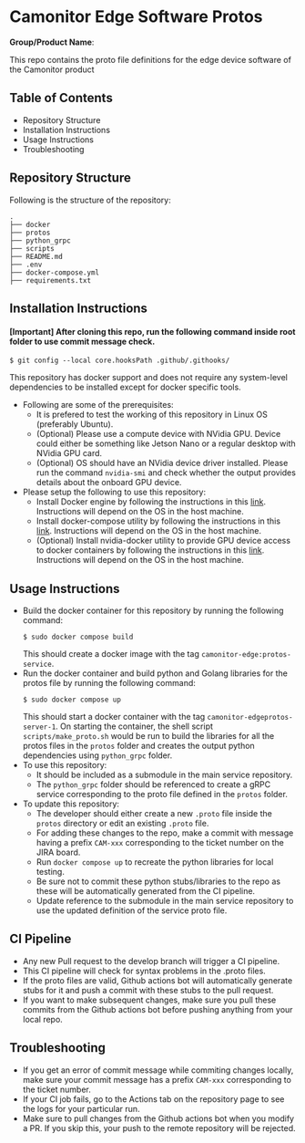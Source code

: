 # Camonitor Edge Software Protos

**Group/Product Name**:

This repo contains the proto file definitions for the edge device software of the Camonitor product

## Table of Contents
* Repository Structure
* Installation Instructions
* Usage Instructions
* Troubleshooting

## Repository Structure
Following is the structure of the repository:
```
.
├── docker
├── protos
├── python_grpc
├── scripts
├── README.md
├── .env
├── docker-compose.yml
├── requirements.txt
```

## Installation Instructions

#### [Important] After cloning this repo, run the following command inside root folder to use commit message check.
```
$ git config --local core.hooksPath .github/.githooks/
```
This repository has docker support and does not require any system-level dependencies to be installed except for docker specific tools.
* Following are some of the prerequisites:
  * It is prefered to test the working of this repository in Linux OS (preferably Ubuntu).
  * (Optional) Please use a compute device with NVidia GPU. Device could either be something like Jetson Nano or a regular desktop with NVidia GPU card.
  * (Optional) OS should have an NVidia device driver installed. Please run the command `nvidia-smi` and check whether the output provides details about the onboard GPU device.
* Please setup the following to use this repository:
  * Install Docker engine by following the instructions in this [link](https://docs.docker.com/get-docker/). Instructions will depend on the OS in the host machine.
  * Install docker-compose utility by following the instructions in this [link](https://docs.nvidia.com/datacenter/cloud-native/container-toolkit/install-guide.html). Instructions will depend on the OS in the host machine.
  * (Optional) Install nvidia-docker utility to provide GPU device access to docker containers by following the instructions in this [link](https://docs.docker.com/compose/install/). Instructions will depend on the OS in the host machine.

## Usage Instructions
* Build the docker container for this repository by running the following command:
  ```
  $ sudo docker compose build
  ```
  This should create a docker image with the tag `camonitor-edge:protos-service`.
* Run the docker container and build python and Golang libraries for the protos file by running the following command:
  ```
  $ sudo docker compose up
  ```
  This should start a docker container with the tag `camonitor-edgeprotos-server-1`. On starting the container, the shell script `scripts/make_proto.sh` would be run to build the libraries for all the protos files in the `protos` folder and creates the output python dependencies using `python_grpc` folder.
* To use this repository: 
  * It should be included as a submodule in the main service repository.
  * The `python_grpc` folder should be referenced to create a gRPC service corresponding to the proto file defined in the `protos` folder.
* To update this repository:
  * The developer should either create a new `.proto` file inside the `protos` directory or edit an existing `.proto` file.
  * For adding these changes to the repo, make a commit with message having a prefix `CAM-xxx` corresponding to the ticket number on the JIRA board.
  * Run `docker compose up` to recreate the python libraries for local testing.
  * Be sure not to commit these python stubs/libraries to the repo as these will be automatically generated from the CI pipeline.
  * Update reference to the submodule in the main service repository to use the updated definition of the service proto file.
  
## CI Pipeline
* Any new Pull request to the develop branch will trigger a CI pipeline.
* This CI pipeline will check for syntax problems in the .proto files.
* If the proto files are valid, Github actions bot will automatically generate stubs for it and push a commit with these stubs to the pull request.
* If you want to make subsequent changes, make sure you pull these commits from the Github actions bot before pushing anything from your local repo.  

## Troubleshooting
* If you get an error of commit message while commiting changes locally, make sure your commit message has a prefix `CAM-xxx` corresponding to the ticket number.
* If your CI job fails, go to the Actions tab on the repository page to see the logs for your particular run.
* Make sure to pull changes from the Github actions bot when you modify a PR. If you skip this, your push to the remote repository will be rejected.



